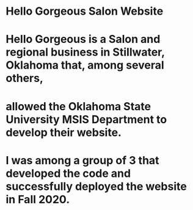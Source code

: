 # Hello Gorgeous Salon Website
# Hello Gorgeous is a Salon and regional business in Stillwater, Oklahoma that, among several others, 
# allowed the Oklahoma State University MSIS Department to develop their website.
# I was among a group of 3 that developed the code and successfully deployed the website in Fall 2020.
